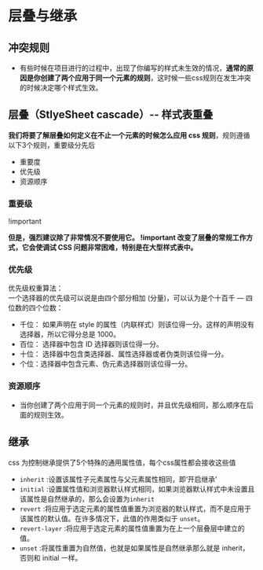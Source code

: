 # 层叠与继承

## 冲突规则

- 有些时候在项目进行的过程中，出现了你编写的样式未生效的情况，**通常的原因是你创建了两个应用于同一个元素的规则**，这时候一些css规则在发生冲突的时候决定哪个样式生效。

## 层叠（StlyeSheet cascade）-- 样式表重叠

  **我们将要了解层叠如何定义在不止一个元素的时候怎么应用 css 规则**，规则遵循以下3个规则，重要级分先后  

- 重要度
- 优先级
- 资源顺序  

### 重要级

 !important

 **但是，强烈建议除了非常情况不要使用它。 !important 改变了层叠的常规工作方式，它会使调试 CSS 问题非常困难，特别是在大型样式表中。**

### 优先级

优先级权重算法：  
一个选择器的优先级可以说是由四个部分相加 (分量)，可以认为是个十百千 — 四位数的四个位数：

- 千位： 如果声明在 style 的属性（内联样式）则该位得一分。这样的声明没有选择器，所以它得分总是 1000。
- 百位： 选择器中包含 ID 选择器则该位得一分。
- 十位： 选择器中包含类选择器、属性选择器或者伪类则该位得一分。
- 个位：选择器中包含元素、伪元素选择器则该位得一分。

### 资源顺序

- 当你创建了两个应用于同一个元素的规则时，并且优先级相同，那么顺序在后面的规则生效。

## 继承

css 为控制继承提供了5个特殊的通用属性值，每个css属性都会接收这些值

- `inherit` :设置该属性子元素属性与父元素属性相同，即‘开启继承’
- `initial` :设置属性值和浏览器默认样式相同，如果浏览器默认样式中未设置且该属性是自然继承的，那么会设置为`inherit`
- `revert` :将应用于选定元素的属性值重置为浏览器的默认样式，而不是应用于该属性的默认值。在许多情况下，此值的作用类似于 `unset`。
- `revert-layer` :将应用于选定元素的属性值重置为在上一个层叠层中建立的值。
- `unset` :将属性重置为自然值，也就是如果属性是自然继承那么就是 inherit，否则和 initial 一样。
